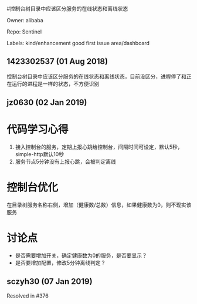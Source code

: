 #控制台树目录中应该区分服务的在线状态和离线状态

Owner: alibaba

Repo: Sentinel

Labels: kind/enhancement good first issue area/dashboard 

## 1423302537 (01 Aug 2018)

控制台树目录中应该区分服务的在线状态和离线状态，目前没区分，进程停了和正在运行的进程是一样的状态，不方便识别

## jz0630 (02 Jan 2019)

# 代码学习心得
1. 接入控制台的服务，定期上报心跳给控制台，间隔时间可设定，默认5秒，simple-http默认10秒
2. 服务节点5分钟没有上报心跳，会被判定离线

# 控制台优化
在目录树服务名称右侧，增加（健康数/总数）信息，如果健康数为0，则不现实该服务

# 讨论点
* 是否需要增加开关，确定健康数为0的服务，是否要显示？
* 是否要增加配置，修改5分钟离线判定？

## sczyh30 (07 Jan 2019)

Resolved in #376 

